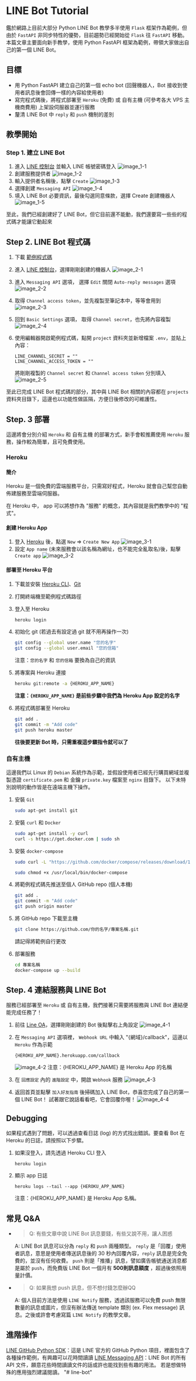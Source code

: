# LINE Bot Tutorial

鑑於網路上目前大部分 Python LINE Bot 教學多半使用 `Flask` 框架作為範例，但由於 `FastAPI` 非同步特性的優勢，目前趨勢已經開始從 `Flask` 往 `FastAPI` 移動。
本篇文章主要面向新手教學，使用 Python FastAPI 框架為範例，帶領大家做出自己的第一個 LINE Bot。

## 目標

- 用 Python FastAPI 建立自己的第一個 echo bot (回聲機器人，Bot 接收到使用者訊息後會回傳一樣的內容給使用者)
- 寫完程式碼後，將程式部署至 `Heroku` (免費) 或 自有主機 (可參考各大 VPS 主機商費用) 上架設伺服器並運行服務
- 釐清 LINE Bot 中 `reply` 和 `push` 機制的差別

## 教學開始

### Step 1. 建立 LINE Bot

1. 進入 [LINE 控制台](https://developers.line.me/console/) 並輸入 LINE 帳號密碼登入
   ![image_1-1](https://i.imgur.com/W4Pkutn.png)
2. 創建服務提供者
   ![image_1-2](https://i.imgur.com/vPItzXs.png)
3. 輸入提供者名稱後，點擊 `Create`
   ![image_1-3](https://i.imgur.com/5ZY3TBB.png)
4. 選擇創建 `Messaging API`
   ![image_1-4](https://i.imgur.com/T2HWhjc.png)
5. 填入 LINE Bot 必要資訊，最後勾選同意條款，選擇 Create 創建機器人
   ![image_1-5](https://i.imgur.com/BalKUW4.png)

至此，我們已經創建好了 LINE Bot，但它目前還不能動，我們還要寫一些些的程式碼才能讓它動起來

## Step 2. LINE Bot 程式碼

1. 下載 [範例程式碼](https://github.com/FawenYo/LineBot_Tutorial/archive/master.zip)
2. 進入 [LINE 控制台](https://developers.line.me/console/)，選擇剛剛創建的機器人
   ![image_2-1](https://i.imgur.com/Kq0flPc.png)
3. 進入 `Messaging API` 選項， 選擇 `Edit` 關閉 `Auto-reply messages` 選項
   ![image_2-2](https://i.imgur.com/ONZqF9D.png)
4. 取得 `Channel access token`，並先複製至筆記本中，等等會用到
   ![image_2-3](https://i.imgur.com/IjWyMVG.png)
5. 回到 `Basic Settings` 選項， 取得 `Channel secret`，也先將內容複製
   ![image_2-4](https://i.imgur.com/dW87qdV.png)
6. 使用編輯器開啟範例程式碼，點開 `project` 資料夾並新增檔案 `.env`，並貼上內容：

   ```env=
   LINE_CHANNEL_SECRET = ""
   LINE_CHANNEL_ACCESS_TOKEN = ""
   ```

   將剛剛複製的 `Channel secret` 和 `Channel access token` 分別填入
   ![image_2-5](https://i.imgur.com/FvaQWFV.png)

至此已完成 LINE Bot 程式碼的部分，其中與 LINE Bot 相關的內容都在 `projects` 資料夾目錄下，這邊也以功能性做區隔，方便日後修改的可維護性。

## Step. 3 部署

這邊將會分別介紹 `Heroku` 和 自有主機 的部署方式，新手會較推薦使用 `Heroku` 服務，操作較為簡單，且可免費使用。

### Heroku

#### 簡介

Heroku 是一個免費的雲端服務平台，只需寫好程式，Heroku 就會自己幫您自動佈建服務至雲端伺服器。

在 Heroku 中， app 可以將想作為 "服務" 的概念，其內容就是我們教學中的 "程式"。

#### 創建 Heroku App

1. 登入 [Heroku](https://dashboard.heroku.com/apps) 後，點選 `New` => `Create New App`
   ![image_3-1](https://i.imgur.com/A9knwmd.png)
2. 設定 `App name` (未來服務會以該名稱為網址，也不能完全亂取名)後，點擊 `Create app`
   ![image_3-2](https://i.imgur.com/LrdGVsl.png)

#### 部署至 Heroku 平台

1. 下載並安裝 [Heroku CLI](https://devcenter.heroku.com/articles/heroku-cli)、[Git](https://git-scm.com/)
2. 打開終端機至範例程式碼路徑
3. 登入至 Heroku

   ```bash
   heroku login
   ```

4. 初始化 git (若過去有設定過 git 就不用再操作一次)

   ```bash
   git config --global user.name "您的名字"
   git config --global user.email "您的信箱"
   ```

   注意：`您的名字` 和 `您的信箱` 要換為自己的資訊

5. 將專案與 Heroku 連接

   ```bash
   heroku git:remote -a {HEROKU_APP_NAME}
   ```

   **注意：`{HEROKU_APP_NAME}` 是前些步驟中我們為 Heroku App 設定的名字**

6. 將程式碼部署至 Heroku

   ```bash
   git add .
   git commit -m "Add code"
   git push heroku master
   ```

   **往後要更新 Bot 時，只需重複這步驟指令就可以了**

### 自有主機

這邊我們以 Linux 的 `Debian` 系統作為示範，並假設使用者已經先行購買網域並複製憑證 `certificate.pem` 和 金鑰 `private.key` 檔案至 `nginx` 目錄下。
以下未特別說明的動作皆是在遠端主機下操作。

1. 安裝 `Git`

    ```bash
    sudo apt-get install git
    ```

2. 安裝 `curl` 和 `Docker`

    ```bash
    sudo apt-get install -y curl
    curl -s https://get.docker.com | sudo sh
    ```

3. 安裝 `docker-compose`

    ```bash
    sudo curl -L "https://github.com/docker/compose/releases/download/1.29.2/docker-compose-$(uname -s)-$(uname -m)" -o /usr/local/bin/docker-compose

    sudo chmod +x /usr/local/bin/docker-compose
    ```

4. 將範例程式碼先推送至個人 GitHub repo (個人本機)

    ```bash
    git add .
    git commit -m "Add code"
    git push origin master
    ```

5. 將 GitHub repo 下載至主機

    ```bash
    git clone https://github.com/你的名字/專案名稱.git
    ```

    請記得將範例自行更改

6. 部署服務

    ```bash
    cd 專案名稱
    docker-compose up --build
    ```

## Step. 4 連結服務與 LINE Bot

服務已經部署至 `Heroku` 或 自有主機，我們接著只需要將服務與 LINE Bot 連結便能完成任務了！

1. 前往 [Line OA](https://manager.line.biz/)，選擇剛剛創建的 Bot 後點擊右上角設定
   ![image_4-1](https://i.imgur.com/ZJbfZdU.jpg)
2. 在 `Messaging API` 選項裡， `Webhook URL` 中輸入 "{網域}/callback"，這邊以 `Heroku` 作為示範

   ```shell
   {HEROKU_APP_NAME}.herokuapp.com/callback
   ```

   ![image_4-2](https://i.imgur.com/B7pKfYe.png)
   注意：{HEROKU_APP_NAME} 是 Heroku App 的名稱

3. 在 `回應設定` 內的 `進階設定` 中，開啟 `Webhook` 服務
   ![image_4-3](https://i.imgur.com/EJucy5P.png)
4. 返回首頁並點擊 `加入好友指南` 後掃碼加入 LINE Bot，恭喜您完成了自己的第一個 LINE Bot！ 試著跟它說話看看吧，它會回覆你喔！
   ![image_4-4](https://i.imgur.com/a6UI9dM.jpg)

## Debugging

如果程式遇到了問題，可以透過查看日誌 (log) 的方式找出錯誤。要查看 Bot 在 Heroku 的日誌，請按照以下步驟。

1. 如果沒登入，請先透過 Heroku CLI 登入

   ```shell
   heroku login
   ```

2. 顯示 app 日誌

   ```shell
   heroku logs --tail --app {HEROKU_APP_NAME}
   ```

   注意：{HEROKU_APP_NAME} 是 Heroku App 名稱。

## 常見 Q&A

- > Q: 有些文章中說 LINE Bot 訊息要錢，有些又說不用，讓人困惑

  A: LINE Bot 訊息可以分為 `reply` 和 `push` 兩種類型。 `reply` 是「回覆」使用者訊息，意思是使用者傳送訊息後的 30 秒內回覆內容，`reply` 訊息是完全免費的，並沒有任何收費。 `push` 則是「推播」訊息，譬如廣告帳號通送消息都是屬於 `push`，而免費版 LINE Bot 一個月有 **500則訊息額度** ，超過後依照用量計價。

- > Q: 如果我想 push 訊息，但不想付錢怎麼辦QQ

  A: 個人目前方法是使用 `LINE Notify` 服務，透過該服務可以免費 push 無限數量的訊息或圖片，但沒有辦法傳送 template 類別 (ex. Flex message) 訊息。之後或許會考慮寫篇 `LINE Notify` 的教學文章。

## 進階操作

[LINE GitHub Python SDK](https://github.com/line/line-bot-sdk-python)：這是 LINE 官方的 GitHub Python 項目，裡面包含了各種操作範例，有興趣可以花時間讀讀
[LINE Messaging API](https://developers.line.biz/en/reference/messaging-api/)：LINE Bot 的所有 API 文件，願意花些時間讀讀文件的話或許也能找到些有趣的用法。 若是想做特殊的應用強烈建議閱讀。
"# line-bot" 
